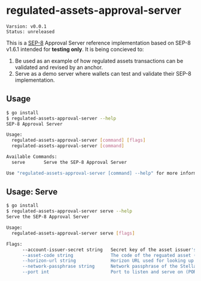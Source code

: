 # regulated-assets-approval-server

```
Varsion: v0.0.1
Status: unreleased
```

This is a [SEP-8] Approval Server reference implementation based on SEP-8 v1.6.1
intended for **testing only**. It is being concieved to:

1. Be used as an example of how regulated assets transactions can be validated
   and revised by an anchor.
2. Serve as a demo server where wallets can test and validate their SEP-8
   implementation.

## Usage

```sh
$ go install
$ regulated-assets-approval-server --help
SEP-8 Approval Server

Usage:
  regulated-assets-approval-server [command] [flags]
  regulated-assets-approval-server [command]

Available Commands:
  serve       Serve the SEP-8 Approval Server

Use "regulated-assets-approval-server [command] --help" for more information about a command.
```

## Usage: Serve

```sh
$ go install
$ regulated-assets-approval-server serve --help
Serve the SEP-8 Approval Server

Usage:
  regulated-assets-approval-server serve [flags]

Flags:
      --account-issuer-secret string   Secret key of the asset issuer's stellar account. (ACCOUNT_ISSUER_SECRET)
      --asset-code string              The code of the reguated asset (ASSET_CODE)
      --horizon-url string             Horizon URL used for looking up account details (HORIZON_URL) (default "https://horizon-testnet.stellar.org/")
      --network-passphrase string      Network passphrase of the Stellar network transactions should be signed for (NETWORK_PASSPHRASE) (default "Test SDF Network ; September 2015")
      --port int                       Port to listen and serve on (PORT) (default 8000)
```

[SEP-8]: https://github.com/stellar/stellar-protocol/blob/7c795bb9abc606cd1e34764c4ba07900d58fe26e/ecosystem/sep-0008.md

